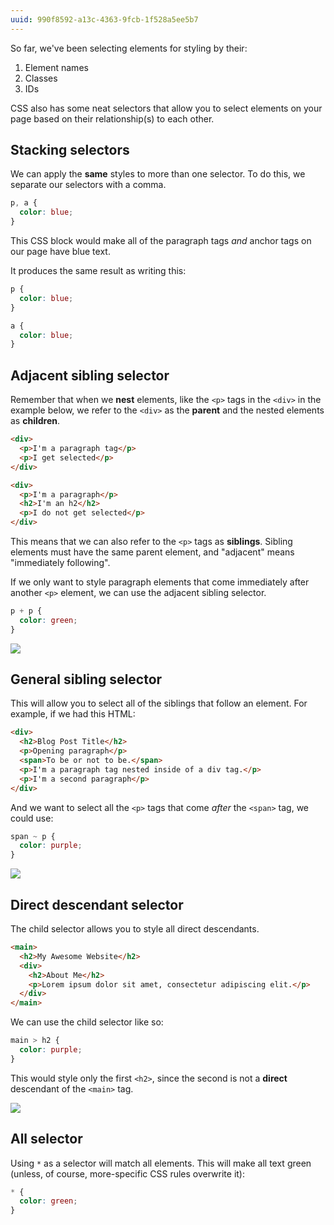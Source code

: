 ```yaml
---
uuid: 990f8592-a13c-4363-9fcb-1f528a5ee5b7
---
```



So far, we've been selecting elements for styling by their:

1. Element names
2. Classes
3. IDs

CSS also has some neat selectors that allow you to select elements on your page based on their relationship(s) to each other.

## Stacking selectors

We can apply the **same** styles to more than one selector. To do this, we separate our selectors with a comma.

```css
p, a {
  color: blue;
}
```

This CSS block would make all of the paragraph tags *and* anchor tags on our page have blue text.

It produces the same result as writing this:

```css
p {
  color: blue;
}

a {
  color: blue;
}
```

## Adjacent sibling selector


Remember that when we **nest** elements, like the `<p>` tags in the `<div>` in the example below, we refer to the `<div>` as the **parent** and the nested elements as **children**. 

```html
<div>
  <p>I'm a paragraph tag</p>
  <p>I get selected</p>
</div>

<div>
  <p>I'm a paragraph</p>
  <h2>I'm an h2</h2>
  <p>I do not get selected</p>
</div>

```

This means that we can also refer to the `<p>` tags as **siblings**. Sibling elements must have the same parent element, and "adjacent" means "immediately following".

If we only want to style paragraph elements that come immediately after another `<p>` element, we can use the adjacent sibling selector.

```css
p + p {
  color: green;
}
```

![](https://cl.ly/2D1c2Q412D3s/Image%202018-04-04%20at%204.10.19%20PM.png)


## General sibling selector

This will allow you to select all of the siblings that follow an element. For example, if we had this HTML:

```html
<div>
  <h2>Blog Post Title</h2>
  <p>Opening paragraph</p>
  <span>To be or not to be.</span>
  <p>I'm a paragraph tag nested inside of a div tag.</p>
  <p>I'm a second paragraph</p>
</div>
```

And we want to select all the `<p>` tags that come *after* the `<span>` tag, we could use:

```css
span ~ p {
  color: purple;
}
```


![](https://cl.ly/qfGQ/Image%202018-04-04%20at%203.59.22%20PM.png)


## Direct descendant selector

The child selector allows you to style all direct descendants.

```html
<main>
  <h2>My Awesome Website</h2>
  <div>
    <h2>About Me</h2>
    <p>Lorem ipsum dolor sit amet, consectetur adipiscing elit.</p>
  </div>
</main>
```

We can use the child selector like so:

```css
main > h2 {
  color: purple;
}
```

This would style only the first `<h2>`, since the second is not a **direct** descendant of the `<main>` tag.

![](https://cl.ly/3R0t3D2n1i2R/Image%202017-10-05%20at%207.56.29%20PM.png)

## All selector

Using `*` as a selector will match all elements. This will make all text green (unless, of course, more-specific CSS rules overwrite it):

```css
* {
  color: green;
}
```

